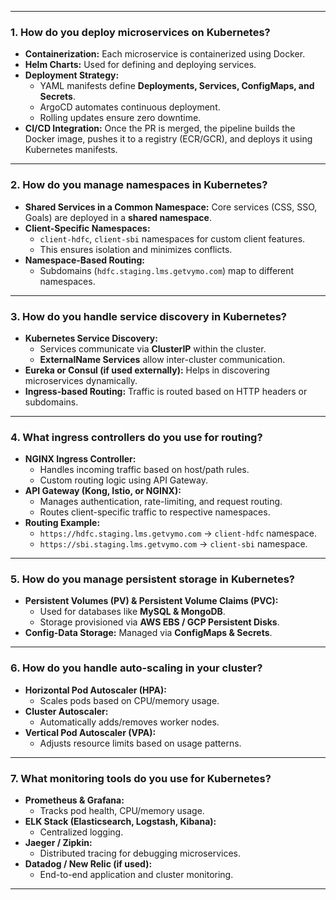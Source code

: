 
---

### **1. How do you deploy microservices on Kubernetes?**

- **Containerization:** Each microservice is containerized using Docker.
- **Helm Charts:** Used for defining and deploying services.
- **Deployment Strategy:**
    - YAML manifests define **Deployments, Services, ConfigMaps, and Secrets**.
    - ArgoCD automates continuous deployment.
    - Rolling updates ensure zero downtime.
- **CI/CD Integration:** Once the PR is merged, the pipeline builds the Docker image, pushes it to a registry (ECR/GCR), and deploys it using Kubernetes manifests.

---

### **2. How do you manage namespaces in Kubernetes?**

- **Shared Services in a Common Namespace:** Core services (CSS, SSO, Goals) are deployed in a **shared namespace**.
- **Client-Specific Namespaces:**
    - `client-hdfc`, `client-sbi` namespaces for custom client features.
    - This ensures isolation and minimizes conflicts.
- **Namespace-Based Routing:**
    - Subdomains (`hdfc.staging.lms.getvymo.com`) map to different namespaces.

---

### **3. How do you handle service discovery in Kubernetes?**

- **Kubernetes Service Discovery:**
    - Services communicate via **ClusterIP** within the cluster.
    - **ExternalName Services** allow inter-cluster communication.
- **Eureka or Consul (if used externally):** Helps in discovering microservices dynamically.
- **Ingress-based Routing:** Traffic is routed based on HTTP headers or subdomains.

---

### **4. What ingress controllers do you use for routing?**

- **NGINX Ingress Controller:**
    - Handles incoming traffic based on host/path rules.
    - Custom routing logic using API Gateway.
- **API Gateway (Kong, Istio, or NGINX):**
    - Manages authentication, rate-limiting, and request routing.
    - Routes client-specific traffic to respective namespaces.
- **Routing Example:**
    - `https://hdfc.staging.lms.getvymo.com` → `client-hdfc` namespace.
    - `https://sbi.staging.lms.getvymo.com` → `client-sbi` namespace.

---

### **5. How do you manage persistent storage in Kubernetes?**

- **Persistent Volumes (PV) & Persistent Volume Claims (PVC):**
    - Used for databases like **MySQL & MongoDB**.
    - Storage provisioned via **AWS EBS / GCP Persistent Disks**.
- **Config-Data Storage:** Managed via **ConfigMaps & Secrets**.

---

### **6. How do you handle auto-scaling in your cluster?**

- **Horizontal Pod Autoscaler (HPA):**
    - Scales pods based on CPU/memory usage.
- **Cluster Autoscaler:**
    - Automatically adds/removes worker nodes.
- **Vertical Pod Autoscaler (VPA):**
    - Adjusts resource limits based on usage patterns.

---

### **7. What monitoring tools do you use for Kubernetes?**

- **Prometheus & Grafana:**
    - Tracks pod health, CPU/memory usage.
- **ELK Stack (Elasticsearch, Logstash, Kibana):**
    - Centralized logging.
- **Jaeger / Zipkin:**
    - Distributed tracing for debugging microservices.
- **Datadog / New Relic (if used):**
    - End-to-end application and cluster monitoring.

---
